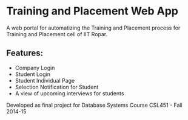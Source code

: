 Training and Placement Web App
============
A web portal for automatizing the Training and Placement process for Training and Placement cell of IIT Ropar.

Features:
-------
- Company Login
- Student Login
- Student Individual Page
- Selection Notification for Student
- A view of upcoming interviews for students

Developed as final project for Database Systems Course CSL451 - Fall 2014-15 
